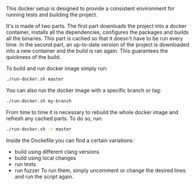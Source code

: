 This docker setup is designed to provide a consistent environment for running tests and building the project. 

It's is made of two parts. The first part downloads the project into a docker container, installs all the dependencies, configures the packages and builds all the binaries. This part is cached so that it doesn't have to be run every time.
In the second part, an up-to-date version of the project is downloaded into a new container and the build is ran again. This guarantees the quickness of the build.

To build and run docker image simply run:
```bash
./run-docker.sh master
```

You can also run the docker image with a specific branch or tag:
```bash
./run-docker.sh my-branch
```

From time to time it is necessary to rebuild the whole docker image and refresh any cached parts. To do so, run:
```bash
./run-docker.sh -r master
```
Inside the Dockefile you can find a certain variations:
- build using different clang versions
- build using local changes
- run tests
- run fuzzer
To run them, simply uncomment or change the desired lines and run the script again.